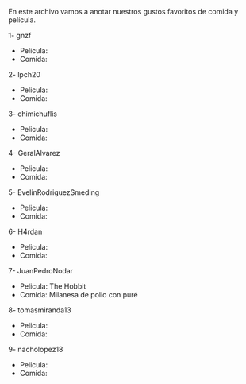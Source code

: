 En este archivo vamos a anotar nuestros gustos favoritos de comida y película.

1- gnzf

- Pelicula:
- Comida:

2- lpch20

- Pelicula:
- Comida:

3- chimichuflis

- Pelicula:
- Comida:

4- GeralAlvarez

- Pelicula:
- Comida:

5- EvelinRodriguezSmeding

- Pelicula:
- Comida:

6- H4rdan

- Pelicula:
- Comida:

7- JuanPedroNodar

- Pelicula: The Hobbit
- Comida: Milanesa de pollo con puré

8- tomasmiranda13

- Pelicula:
- Comida:

9- nacholopez18

- Pelicula:
- Comida:
